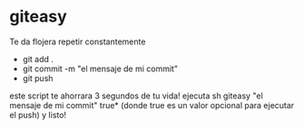 # giteasy
Te da flojera repetir constantemente
- git add .
- git commit -m "el mensaje de mi commit"
- git push

este script te ahorrara 3 segundos de tu vida!
ejecuta sh giteasy "el mensaje de mi commit" true* (donde true es un valor opcional para ejecutar el push)
y listo!
